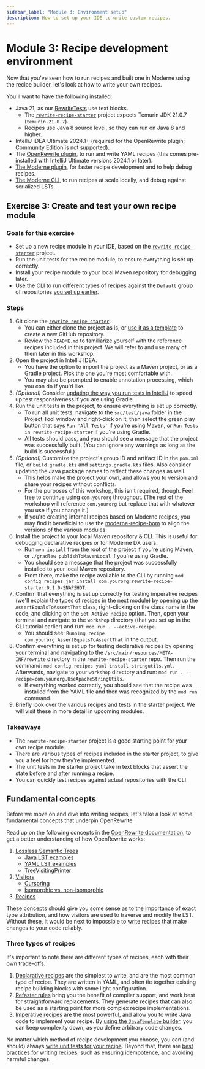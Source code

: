 ```yaml
---
sidebar_label: "Module 3: Environment setup"
description: How to set up your IDE to write custom recipes.
---
```


# Module 3: Recipe development environment

Now that you've seen how to run recipes and built one in Moderne using the recipe builder, let's look at how to write your own recipes.

You'll want to have the following installed:

* Java 21, as our [RewriteTests](https://docs.openrewrite.org/authoring-recipes/recipe-testing#rewritetest-interface) use text blocks.
  * The [`rewrite-recipe-starter`](https://github.com/moderneinc/rewrite-recipe-starter) project expects Temurin JDK 21.0.7 (`temurin-21.0.7`).
  * Recipes use Java 8 source level, so they can run on Java 8 and higher.
* IntelliJ IDEA Ultimate 2024.1+ (required for the OpenRewrite plugin; Community Edition is not supported).
* The [OpenRewrite plugin](https://plugins.jetbrains.com/plugin/23814-openrewrite), to run and write YAML recipes (this comes pre-installed with IntelliJ Ultimate versions 2024.1 or later).
* [The Moderne plugin](../../user-documentation/moderne-ide-integration/how-to-guides/moderne-plugin-install.md), for faster recipe development and to help debug recipes.
* [The Moderne CLI](../../user-documentation/moderne-cli/getting-started/cli-intro.md), to run recipes at scale locally, and debug against serialized LSTs.

## Exercise 3: Create and test your own recipe module

### Goals for this exercise

* Set up a new recipe module in your IDE, based on the [`rewrite-recipe-starter`](https://github.com/moderneinc/rewrite-recipe-starter) project.
* Run the unit tests for the recipe module, to ensure everything is set up correctly.
* Install your recipe module to your local Maven repository for debugging later.
* Use the CLI to run different types of recipes against the `Default` group of repositories [you set up earlier](../../user-documentation/moderne-cli/getting-started/cli-intro.md#using-the-cli).

### Steps

1. Git clone the [`rewrite-recipe-starter`](https://github.com/moderneinc/rewrite-recipe-starter).
   * You can either clone the project as is, or [use it as a template](https://github.com/new?template_name=rewrite-recipe-starter&template_owner=moderneinc) to create a new GitHub repository.
   * Review the `README.md` to familiarize yourself with the reference recipes included in this project. We will refer to and use many of them later in this workshop.
2. Open the project in IntelliJ IDEA.
   * You have the option to import the project as a Maven project, or as a Gradle project. Pick the one you're most comfortable with.
   * You may also be prompted to enable annotation processing, which you can do if you'd like.
3. _(Optional)_ Consider [updating the way you run tests in IntelliJ](https://docs.openrewrite.org/reference/building-openrewrite-from-source#developing-tips) to speed up test responsiveness if you are using Gradle.
4. Run the unit tests in the project, to ensure everything is set up correctly.
   * To run all unit tests, navigate to the `src/test/java` folder in the Project Tool window and right-click on it, then select the green play button that says `Run 'All Tests'` if you're using Maven, or `Run Tests in rewrite-recipe-starter` if you're using Gradle.   
   * All tests should pass, and you should see a message that the project was successfully built. (You can ignore any warnings as long as the build is successful.)
5. _(Optional)_ Customize the project's group ID and artifact ID in the `pom.xml` file, or `build.gradle.kts` and `settings.gradle.kts` files. Also consider updating the Java package names to reflect these changes as well.
   * This helps make the project your own, and allows you to version and share your recipes without conflicts.
   * For the purposes of this workshop, this isn't required, though. Feel free to continue using `com.yourorg` throughout. (The rest of the workshop will reference `com.yourorg` but replace that with whatever you use if you change it.)
   * If you're creating internal recipes based on Moderne recipes, you may find it beneficial to use the [moderne-recipe-bom](https://central.sonatype.com/artifact/io.moderne.recipe/moderne-recipe-bom/versions) to align the versions of the various modules.
6. Install the project to your local Maven repository & CLI. This is useful for debugging declarative recipes or for Moderne DX users.
   * Run `mvn install` from the root of the project if you're using Maven, or `./gradlew publishToMavenLocal` if you're using Gradle.
   * You should see a message that the project was successfully installed to your local Maven repository.
   * From there, make the recipe available to the CLI by running `mod config recipes jar install com.yourorg:rewrite-recipe-starter:0.1.0-SNAPSHOT`.
7. Confirm that everything is set up correctly for testing imperative recipes (we'll explain the types of recipes in the next module) by opening up the `AssertEqualsToAssertThat` class, right-clicking on the class name in the code, and clicking on the `Set Active Recipe` option. Then, open your terminal and navigate to the `workshop` directory (that you set up in the CLI tutorial earlier) and run: `mod run . --active-recipe`.
   * You should see: `Running recipe com.yourorg.AssertEqualsToAssertThat` in the output.
8. Confirm everything is set up for testing declarative recipes by opening your terminal and navigating to the `/src/main/resources/META-INF/rewrite` directory in the `rewrite-recipe-starter` repo. Then run the command: `mod config recipes yaml install stringutils.yml`. Afterwards, navigate to your `workshop` directory and run: `mod run . --recipe=com.yourorg.UseApacheStringUtils`.
   * If everything worked correctly, you should see that the recipe was installed from the YAML file and then was recognized by the `mod run` command.
9. Briefly look over the various recipes and tests in the starter project. We will visit these in more detail in upcoming modules.

### Takeaways

* The `rewrite-recipe-starter` project is a good starting point for your own recipe module.
* There are various types of recipes included in the starter project, to give you a feel for how they're implemented.
* The unit tests in the starter project take in text blocks that assert the state before and after running a recipe.
* You can quickly test recipes against actual repositories with the CLI.

## Fundamental concepts

Before we move on and dive into writing recipes, let's take a look at some fundamental concepts that underpin OpenRewrite.

Read up on the following concepts in the [OpenRewrite documentation](https://docs.openrewrite.org/), to get a better understanding of how OpenRewrite works:

1. [Lossless Semantic Trees](https://docs.openrewrite.org/concepts-and-explanations/lossless-semantic-trees)
   * [Java LST examples](https://docs.openrewrite.org/concepts-and-explanations/lst-examples)
   * [YAML LST examples](https://docs.openrewrite.org/concepts-and-explanations/yaml-lst-examples)
   * [TreeVisitingPrinter](https://docs.openrewrite.org/concepts-and-explanations/tree-visiting-printer)
2. [Visitors](https://docs.openrewrite.org/concepts-and-explanations/visitors)
   * [Cursoring](https://docs.openrewrite.org/concepts-and-explanations/visitors#cursoring)
   * [Isomorphic vs. non-isomorphic](https://docs.openrewrite.org/concepts-and-explanations/visitors#isomorphic-vs-non-isomorphic-visitors)
3. [Recipes](https://docs.openrewrite.org/concepts-and-explanations/recipes)

These concepts should give you some sense as to the importance of exact type attribution, and how visitors are used to traverse and modify the LST. Without these, it would be next to impossible to write recipes that make changes to your code reliably.

### Three types of recipes

It's important to note there are different types of recipes, each with their own trade-offs.

1. [Declarative recipes](https://docs.openrewrite.org/authoring-recipes/types-of-recipes#declarative-recipes) are the simplest to write, and are the most common type of recipe. They are written in YAML, and often tie together existing recipe building blocks with some light configuration.
2. [Refaster rules](https://docs.openrewrite.org/authoring-recipes/types-of-recipes#refaster-template-recipes) bring you the benefit of compiler support, and work best for straightforward replacements. They generate recipes that can also be used as a starting point for more complex recipe implementations.
3. [Imperative recipes](https://docs.openrewrite.org/authoring-recipes/types-of-recipes#imperative-recipes) are the most powerful, and allow you to write Java code to implement your recipe. By [using the `JavaTemplate` builder](https://docs.openrewrite.org/authoring-recipes/modifying-methods-with-javatemplate), you can keep complexity down, as you define arbitrary code changes.

No matter which method of recipe development you choose, you can (and should) always [write unit tests for your recipe](https://docs.openrewrite.org/authoring-recipes/recipe-testing). Beyond that, there are [best practices for writing recipes](https://docs.openrewrite.org/authoring-recipes/recipe-conventions-and-best-practices), such as ensuring idempotence, and avoiding harmful changes.

